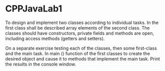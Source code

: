 CPPJavaLab1
===========
To design and implement two classes according to individual tasks. 
In the first class shall be described array elements of the second class. 
The classes should have constructors, private fields and methods are open, including access methods (getters and setters).

On a separate exercise testing each of the classes, then some first-class and the main task. 
In main () function of the first classes to create the desired object and cause it to methods that implement the main task. 
Print the results in the console window.